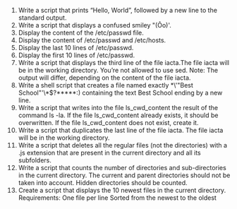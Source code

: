 1) Write a script that prints “Hello, World”, followed by a new line to the standard output.
2) Write a script that displays a confused smiley "(Ôo)'.
3) Display the content of the /etc/passwd file.
4) Display the content of /etc/passwd and /etc/hosts.
5) Display the last 10 lines of /etc/passwd.
6) Display the first 10 lines of /etc/passwd.
7) Write a script that displays the third line of the file iacta.The file iacta will be in the working directory. You’re not allowed to use sed.
Note: The output will differ, depending on the content of the file iacta.
8) Write a shell script that creates a file named exactly \*\\'"Best School"\'\\*$\?\*\*\*\*\*:) containing the text Best School ending by a new line.
9) Write a script that writes into the file ls_cwd_content the result of the command ls -la. If the file ls_cwd_content already exists, it should be overwritten. If the file ls_cwd_content does not exist, create it.
10) Write a script that duplicates the last line of the file iacta. The file iacta will be in the working directory.
11) Write a script that deletes all the regular files (not the directories) with a .js extension that are present in the current directory and all its subfolders.
12) Write a script that counts the number of directories and sub-directories in the current directory. The current and parent directories should not be taken into account. Hidden directories should be counted.
13) Create a script that displays the 10 newest files in the current directory.
Requirements:
One file per line
Sorted from the newest to the oldest
